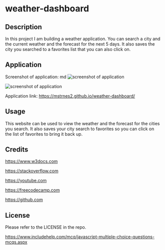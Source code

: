 # weather-dashboard

## Description

In this project I am building a weather application. You can search a city and the current weather and the forecast for the next 5 days. It also saves the city you searched to a favorites list that you can also click on.

## Application

Screenshot of application:
md
![screenshot of application](assets/images/Screenshot%20(18).png)

![screenshot of application](assets/images/Screenshot%20(19).png)


Application link: https://mstrnes2.github.io/weather-dashboard/

## Usage

This website can be used to view the weather and the forecast for the cities you search. It also saves your city search to favorites so you can click on the list of favorites to bring it back up.


## Credits

https://www.w3docs.com

https://stackoverflow.com

https://youtube.com

https://freecodecamp.com

https://github.com

## License

Please refer to the LICENSE in the repo.

https://www.includehelp.com/mcq/javascript-multiple-choice-questions-mcqs.aspx
